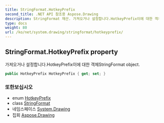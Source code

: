 ```yaml
---
title: StringFormat.HotkeyPrefix
second_title: .NET API 참조용 Aspose.Drawing
description: StringFormat 재산. 가져오거나 설정합니다.HotkeyPrefix이에 대한 객체StringFormat object.
type: docs
weight: 80
url: /ko/net/system.drawing/stringformat/hotkeyprefix/
---
```

## StringFormat.HotkeyPrefix property

가져오거나 설정합니다.HotkeyPrefix이에 대한 객체StringFormat object.

```csharp
public HotkeyPrefix HotkeyPrefix { get; set; }
```

### 또한보십시오

* enum [HotkeyPrefix](../../../system.drawing.text/hotkeyprefix/)
* class [StringFormat](../)
* 네임스페이스 [System.Drawing](../../stringformat/)
* 집회 [Aspose.Drawing](../../../)


